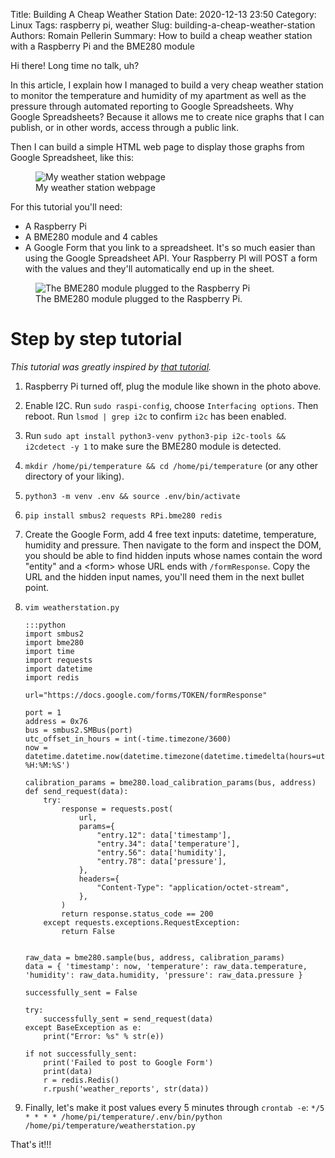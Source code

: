 Title: Building A Cheap Weather Station
Date: 2020-12-13 23:50
Category: Linux
Tags: raspberry pi, weather
Slug: building-a-cheap-weather-station
Authors: Romain Pellerin
Summary: How to build a cheap weather station with a Raspberry Pi and the BME280 module

Hi there! Long time no talk, uh?

In this article, I explain how I managed to build a very cheap weather station to monitor the temperature and humidity of my apartment as well as the pressure through automated reporting to Google Spreadsheets. Why Google Spreadsheets? Because it allows me to create nice graphs that I can publish, or in other words, access through a public link.

Then I can build a simple HTML web page to display those graphs from Google Spreadsheet, like this:

<figure class="center">
<img src="{static}/images/weather-station.png" alt="My weather station webpage" />
<figcaption>My weather station webpage</figcaption>
</figure>

For this tutorial you'll need:

- A Raspberry Pi
- A BME280 module and 4 cables
- A Google Form that you link to a spreadsheet. It's so much easier than using the Google Spreadsheet API. Your Raspberry PI will POST a form with the values and they'll automatically end up in the sheet.

<figure class="center">
<img src="{static}/images/bme280.jpg" alt="The BME280 module plugged to the Raspberry Pi" />
<figcaption>The BME280 module plugged to the Raspberry Pi.</figcaption>
</figure>

# Step by step tutorial

_This tutorial was greatly inspired by [that tutorial](https://github.com/rm-hull/bme280)._

1.  Raspberry Pi turned off, plug the module like shown in the photo above.
1.  Enable I2C. Run `sudo raspi-config`, choose `Interfacing options`. Then reboot. Run `lsmod | grep i2c` to confirm `i2c` has been enabled.
1.  Run `sudo apt install python3-venv python3-pip i2c-tools && i2cdetect -y 1` to make sure the BME280 module is detected.
1.  `mkdir /home/pi/temperature && cd /home/pi/temperature` (or any other directory of your liking).
1.  `python3 -m venv .env && source .env/bin/activate`
1.  `pip install smbus2 requests RPi.bme280 redis`
1.  Create the Google Form, add 4 free text inputs: datetime, temperature, humidity and pressure. Then navigate to the form and inspect the DOM, you should be able to find hidden inputs whose names contain the word "entity" and a &lt;form&gt; whose URL ends with `/formResponse`. Copy the URL and the hidden input names, you'll need them in the next bullet point.
1.  `vim weatherstation.py`

        :::python
        import smbus2
        import bme280
        import time
        import requests
        import datetime
        import redis

        url="https://docs.google.com/forms/TOKEN/formResponse"

        port = 1
        address = 0x76
        bus = smbus2.SMBus(port)
        utc_offset_in_hours = int(-time.timezone/3600)
        now = datetime.datetime.now(datetime.timezone(datetime.timedelta(hours=utc_offset_in_hours))).strftime('%d/%m/%Y %H:%M:%S')

        calibration_params = bme280.load_calibration_params(bus, address)
        def send_request(data):
            try:
                response = requests.post(
                    url,
                    params={
                        "entry.12": data['timestamp'],
                        "entry.34": data['temperature'],
                        "entry.56": data['humidity'],
                        "entry.78": data['pressure'],
                    },
                    headers={
                        "Content-Type": "application/octet-stream",
                    },
                )
                return response.status_code == 200
            except requests.exceptions.RequestException:
                return False


        raw_data = bme280.sample(bus, address, calibration_params)
        data = { 'timestamp': now, 'temperature': raw_data.temperature, 'humidity': raw_data.humidity, 'pressure': raw_data.pressure }

        successfully_sent = False

        try:
            successfully_sent = send_request(data)
        except BaseException as e:
            print("Error: %s" % str(e))

        if not successfully_sent:
            print('Failed to post to Google Form')
            print(data)
            r = redis.Redis()
            r.rpush('weather_reports', str(data))

1.  Finally, let's make it post values every 5 minutes through `crontab -e`: `*/5 * * * * /home/pi/temperature/.env/bin/python /home/pi/temperature/weatherstation.py`

That's it!!!
